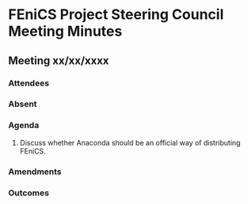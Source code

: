 # FEniCS Project Steering Council Meeting Minutes 

## Meeting xx/xx/xxxx

### Attendees

### Absent

### Agenda

1. Discuss whether Anaconda should be an official way of distributing FEniCS.

### Amendments

### Outcomes

